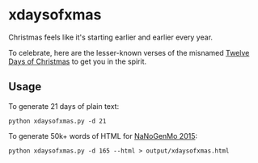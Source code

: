 # xdaysofxmas

Christmas feels like it's starting earlier and earlier every year.

To celebrate, here are the lesser-known verses of the misnamed
[Twelve Days of Christmas](https://en.wikipedia.org/wiki/The_Twelve_Days_of_Christmas_(song)) to get you in the spirit.

## Usage

To generate 21 days of plain text:

`python xdaysofxmas.py -d 21`

To generate 50k+ words of HTML for [NaNoGenMo 2015](https://github.com/dariusk/NaNoGenMo-2015):

`python xdaysofxmas.py -d 165 --html > output/xdaysofxmas.html`

